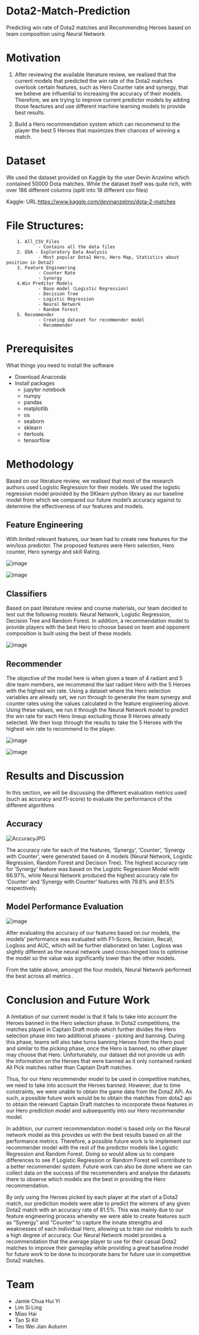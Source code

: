 # Dota2-Match-Prediction
Predicting win rate of Dota2 matches and Recommending Heroes based on team composition using Neural Network

# Motivation
1. After reviewing the available literature review, we realised that the current models that predicted the win rate of the Dota2 matches overlook certain features, such as Hero Counter rate and synergy, that we believe are influential to increasing the accuracy of their models. Therefore, we are trying to improve current predictor models by adding those feactures and use different machine learning models to provide best results.

2. Build a Hero recommendation system which can recommend to the player the best 5 Heroes that maximizes their chances of winning a match.

# Dataset
We used the dataset provided on Kaggle by the user Devin Anzelmo which contained 50000 Dota matches. While the dataset itself was quite rich, with over 186 different columns (split into 18 different csv files)

Kaggle:  URL:https://www.kaggle.com/devinanzelmo/dota-2-matches
 
# File Structures:
        1. All_CSV_Files 
                - Contains all the data files
        2. EDA - Exploratory Data Analysis 
                - Most popular Dota2 Hero, Hero Map, Statistics about position in Dota2)
        3. Feature Engineering
                - Counter Rate
                - Synergy
        4.Win Preditor Models 
                - Base model (Logistic Regression)
                - Decision Tree
                - Logistic Regression
                - Neural Network
                - Random Forest
        5. Recommender
                - Creating dataset for recommender model
                - Recommender
           
# Prerequisites
What things you need to install the software

* Download Anaconda
* Install packages
  * jupyter notebook
  * numpy
  * pandas
  * matplotlib
  * os
  * seaborn
  * sklearn
  * itertools
  * tensorflow


# Methodology  
Based on our literature review, we realised that most of the research authors used Logistic Regression for their models. We used the logistic regression model provided by the SKlearn python library as our baseline model from which we compared our future model’s accuracy against to determine the effectiveness of our features and models.

## Feature Engineering

With limited relevant features, our team had to create new features for the win/loss predictor. The proposed features were Hero selection, Hero counter, Hero synergy and skill Rating.

![image](https://user-images.githubusercontent.com/47818397/84619282-39f1c800-af07-11ea-9b8b-334e81dde4c8.png)

![image](https://user-images.githubusercontent.com/47818397/84619326-54c43c80-af07-11ea-8bfb-c1460828d56f.png)


## Classifiers

Based on past literature review and course materials, our team decided to test out the following models: Neural Network, Logistic Regression, Decision Tree and Random Forest. In addition, a recommendation model to provide players with the best Hero to choose based on team and opponent composition is built using the best of these models.

![image](https://user-images.githubusercontent.com/47818397/84619354-66a5df80-af07-11ea-8744-e91c31bd88ac.png)

## Recommender

The objective of the model here is when given a team of 4 radiant and 5 dire team members, we recommend the last radiant Hero with the 5 Heroes with the highest win rate. Using a dataset where the Hero selection variables are already set, we run through to generate the team synergy and counter rates using the values calculated in the feature engineering above. 
Using these values, we run it through the Neural Network model to predict the win rate for each Hero lineup excluding those 9 Heroes already selected. We then loop through the results to take the 5 Heroes with the highest win rate to recommend to the player.


![image](https://user-images.githubusercontent.com/47818397/84619375-76252880-af07-11ea-82c5-09b9fdde3dc6.png)

![image](https://user-images.githubusercontent.com/47818397/84619407-8a692580-af07-11ea-9244-05cba6dbeaa7.png)

# Results and Discussion
In this section, we will be discussing the different evaluation metrics used (such as accuracy and f1-score) to evaluate the performance of the different algorithms

## Accuracy

![AccuracyJPG](https://user-images.githubusercontent.com/47818397/84618704-863c0880-af05-11ea-8746-c28755c46399.JPG)

The accuracy rate for each of the features, ‘Synergy’, ‘Counter’, ‘Synergy with Counter’, were generated based on 4 models (Neural Network, Logistic Regression, Random Forest and Decision Tree). The highest accuracy rate for ‘Synergy’ feature was based on the Logistic Regression Model with 66.97%, while Neural Network produced the highest accuracy rate for ‘Counter’ and ‘Synergy with Counter’ features with 79.8% and 81.5% respectively.

## Model Performance Evaluation

![image](https://user-images.githubusercontent.com/47818397/84618861-006c8d00-af06-11ea-9346-49344d7e8f43.png)

After evaluating the accuracy of our features based on our models, the models’ performance was evaluated with F1-Score, Recision, Recall, Logloss and AUC, which will be further elaborated on later. Logloss was slightly different as the neural network used cross-hinged loss to optimise the model so the value was significantly lower than the other models.

From the table above, amongst the four models, Neural Network performed the best across all metrics . 

# Conclusion and Future Work

A limitation of our current model is that it fails to take into account the Heroes banned in the Hero selection phase. In Dota2 competitions, the matches played in Captain Draft mode which further divides the Hero selection phase into two additional phases - picking and banning. During this phase, teams will also take turns banning Heroes from the Hero pool and similar to the picking phase, once the Hero is banned, no other player may choose that Hero. Unfortunately, our dataset did not provide us with the information on the Heroes that were banned as it only contained ranked All Pick matches rather than Captain Draft matches. 

Thus, for our Hero recommender model to be used in competitive matches, we need to take into account the Heroes banned. However, due to time constraints, we were unable to obtain the game data from the Dota2 APi. As such, a possible future work would be to obtain the matches from dota2 api to obtain the relevant Captain Draft matches to incorporate these features in our Hero prediction model and subsequently into our Hero recommender model. 

In addition, our current recommendation model is based only on the Neural network model as this provides us with the best results based on all the performance metrics. Therefore, a possible future work is to implement our recommender model with the rest of the predictor models like Logistic Regression and Random Forest. Doing so would allow us to compare differences to see if Logistic Regression or Random Forest will contribute to a better recommender system. Future work can also be done where we can collect data on the success of the recommenders and analyse the datasets there to observe which models are the best in providing the Hero recommendation. 

By only using the Heroes picked by each player at the start of a Dota2 match, our prediction models were able to predict the winners of any given Dota2 match with an accuracy rate of 81.5%. This was mainly due to our feature engineering process whereby we were able to create features such as “Synergy” and “Counter” to capture the innate strengths and weaknesses of each individual Hero, allowing us to train our models to such a high degree of accuracy. Our Neural Network model provides a recommendation that the average player to use for their casual Dota2 matches to improve their gameplay while providing a great baseline model for future work to be done to incorporate bans for future use in competitive Dota2 matches.

# Team
 * Jamie Chua Hui Yi
 * Lim Si Ling
 * Miao Hai
 * Tan Si Kit
 * Teo Wei Jian Autumn
